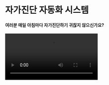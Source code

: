 <!--heading-->
# 자가진단 자동화 시스템
#### 여러분 매일 아침마다 자가진단하기 귀찮지 않으신가요?
![video](https://user-images.githubusercontent.com/61940768/121276785-489c7080-c90a-11eb-8803-e4478f4b33df.mp4)
